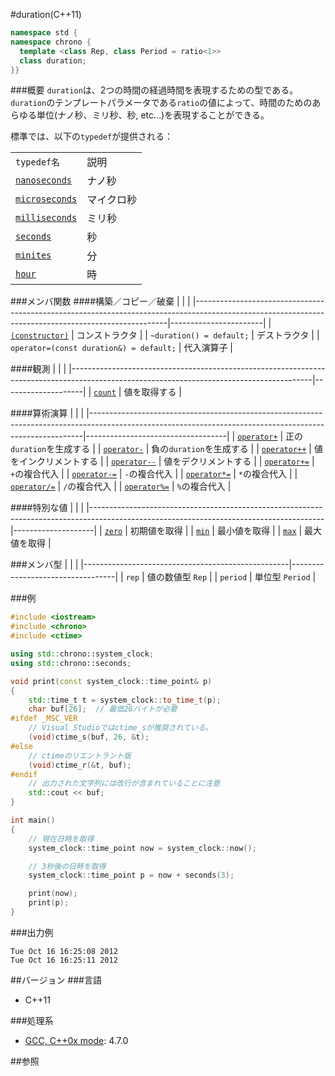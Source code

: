 #duration(C++11)

```cpp
namespace std {
namespace chrono {
  template <class Rep, class Period = ratio<1>>
  class duration;
}}
```

###概要
`duration`は、2つの時間の経過時間を表現するための型である。
`duration`のテンプレートパラメータである`ratio`の値によって、時間のためのあらゆる単位(ナノ秒、ミリ秒、秒, etc...)を表現することができる。

標準では、以下の`typedef`が提供される：

| | |
|--------------------------------------------------------------------------------------------------------------|-----------------|
| `typedef名` | 説明 |
| [`nanoseconds`](/reference/chrono/nanoseconds.md) | ナノ秒 |
| [`microseconds`](/reference/chrono/microseconds.md) | マイクロ秒 |
| [`milliseconds`](/reference/chrono/milliseconds.md) | ミリ秒 |
| [`seconds`](/reference/chrono/seconds.md) | 秒 |
| [`minites`](/reference/chrono/minutes.md) | 分 |
| [`hour`](/reference/chrono/hours.md) | 時 |


###メンバ関数
####構築／コピー／破棄
| | |
|-----------------------------------------------------------------------------------------------------------------------------------------------------|-----------------------|
| [`(constructor)`](./duration/duration.md) | コンストラクタ |
| `~duration() = default;` | デストラクタ |
| `operator=(const duration&) = default;` | 代入演算子 |

####観測
| | |
|------------------------------------------------------------------------------------------------------------------------------------------|--------------------|
| [`count`](./duration/count.md) | 値を取得する |


####算術演算
| | |
|----------------------------------------------------------------------------------------------------------------------------------------------------------|-----------------------------------|
| [`operator+`](./duration/unary_add.md) | 正の`duration`を生成する |
| [`operator-`](./duration/unary_substract.md) | 負の`duration`を生成する |
| [`operator++`](./duration/increment.md) | 値をインクリメントする |
| [`operator--`](./duration/decrement.md) | 値をデクリメントする |
| [`operator+=`](./duration/add_assign.md) | `+`の複合代入 |
| [`operator-=`](./duration/substract_assign.md) | `-`の複合代入 |
| [`operator*=`](./duration/multiply_assign.md) | `*`の複合代入 |
| [`operator/=`](./duration/divide_assign.md) | `/`の複合代入 |
| [`operator%=`](./duration/modulo_assign.md) | `%`の複合代入 |


####特別な値
| | |
|----------------------------------------------------------------------------------------------------------------------------------------|--------------------|
| [`zero`](./duration/zero.md) | 初期値を取得 |
| [`min`](./duration/min.md) | 最小値を取得 |
| [`max`](./duration/max.md) | 最大値を取得 |

###メンバ型
| | |
|---------------------------------------------------|----------------------------------|
| `rep` | 値の数値型 `Rep` |
| `period` | 単位型 `Period` |


###例
```cpp
#include <iostream>
#include <chrono>
#include <ctime>

using std::chrono::system_clock;
using std::chrono::seconds;

void print(const system_clock::time_point& p)
{
    std::time_t t = system_clock::to_time_t(p);
    char buf[26];  // 最低26バイトが必要
#ifdef _MSC_VER
    // Visual Studioではctime_sが推奨されている。
    (void)ctime_s(buf, 26, &t);
#else
    // ctimeのリエントラント版
    (void)ctime_r(&t, buf);
#endif
    // 出力された文字列には改行が含まれていることに注意
    std::cout << buf;
}

int main()
{
    // 現在日時を取得
    system_clock::time_point now = system_clock::now();

    // 3秒後の日時を取得
    system_clock::time_point p = now + seconds(3);

    print(now);
    print(p);
}
```

###出力例
```
Tue Oct 16 16:25:08 2012
Tue Oct 16 16:25:11 2012
```

##バージョン
###言語
- C++11

###処理系
- [GCC, C++0x mode](/implementation#gcc.md): 4.7.0

##参照

